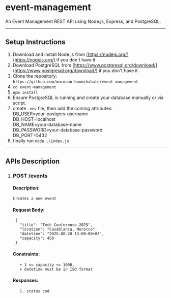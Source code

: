 # event-management
An Event Management REST API using Node.js, Express, and  PostgreSQL.

---
 
## Setup Instructions
1. Download and install Node.js from [https://nodejs.org/](https://nodejs.org/) if you don't have it
2. Download PostgreSQL from [https://www.postgresql.org/download/](https://www.postgresql.org/download/) if you don't have it
3. Clone the repository:<br>
```https://github.com/marouan-boumchahate/event-management```
4. ```cd event-management```
5. ```npm install```
6. Ensure PostgreSQL is running and create your database manually or via script.
7. create ```.env``` file, then add the coming attributes:<br>
     DB_USER=your-postgres-username<br>
     DB_HOST=localhost<br>
     DB_NAME=your-database-name<br>
     DB_PASSWORD=your-database-password<br>
     DB_PORT=5432<br>
8. finally run ```node .\index.js```

---

## APIs Description
1. ### POST /events
   #### Description:
   ```
   Creates a new event
   ```
   #### Request Body:
    ```
     {
       "title": "Tech Conference 2025",
       "location": "Casablanca, Morocco", 
       "datetime": "2025-08-20 13:00:00+03",
       "capacity": 450
     }
    ```
    #### Constraints:
   ```
      + 1 <= capacity <= 1000,
      + datetime must be in ISO format
   ```
    #### Responses:
   ```
      1. status cod
   ```
   

